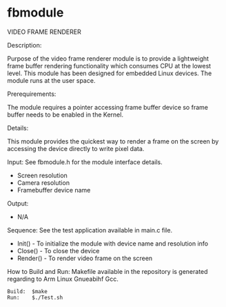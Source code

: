 fbmodule
========

VIDEO FRAME RENDERER

Description:

Purpose of the video frame renderer module is to provide a lightweight frame buffer rendering functionality which consumes CPU at the lowest level. This module has been designed for embedded Linux devices. The module runs at the user space.

Prerequirements:

The module requires a pointer accessing frame buffer device so frame buffer needs to be enabled in the Kernel. 

Details:

This module provides the quickest way to render a frame on the screen by accessing the device directly to write pixel data.

Input: See fbmodule.h for the module interface details.

- Screen resolution
- Camera resolution
- Framebuffer device name

Output:

- N/A

Sequence: See the test application available in main.c file.
  
- Init() 		- To initialize the module with device name and resolution info
- Close() 	- To close the device
- Render()	- To render video frame on the screen

How to Build and Run: Makefile available in the repository is generated regarding to Arm Linux Gnueabihf Gcc.
	
	Build: 	$make
	Run: 	$./Test.sh
	
